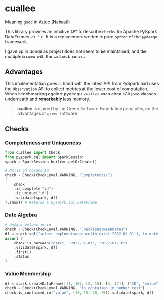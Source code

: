 # cuallee
Meaning `good` in Aztec (Nahuatl)


This library provides an intuitive `API` to describe `checks` for Apache PySpark DataFrames `v3.3.0`.
It is a replacement written in pure `python` of the `pydeequ` framework.

I gave up in _deequ_ as project does not seem to be maintained, and the multiple issues with the callback server.

## Advantages
This implementation goes in hand with the latest API from PySpark and uses the `Observation` API to collect metrics
at the lower cost of computation. 
When benchmarking against pydeequ, `cuallee` uses circa <3k java classes underneath and **remarkably** less memory.
 
> __cuallee__ is inpired by the Green Software Foundation principles, on the advantages of `green` software.


## Checks

### Completeness and Uniqueness
```python
from cuallee import Check
from pyspark.sql import SparkSession
spark = SparkSession.builder.getOrCreate()

# Nulls on column Id
check = Check(CheckLevel.WARNING, "Completeness")
(
    check
    .is_complete("id")
    .is_unique("id")
    .validate(spark, df)
).show() # Returns a pyspark.sql.DataFrame
```

### Date Algebra
```python
# Unique values on id
check = Check(CheckLevel.WARNING, "CheckIsBetweenDates")
df = spark.sql("select explode(sequence(to_date('2022-01-01'), to_date('2022-01-10'), interval 1 day)) as date")
assert (
    check.is_between("date", "2022-01-01", "2022-01-10")
    .validate(spark, df)
    .first()
    .status
)
```

### Value Membership
```python
df = spark.createDataFrame([[1, 10], [2, 15], [3, 17]], ["ID", "value"])
check = Check(CheckLevel.WARNING, "is_contained_in_number_test")
check.is_contained_in("value", (10, 15, 20, 25)).validate(spark, df)
```